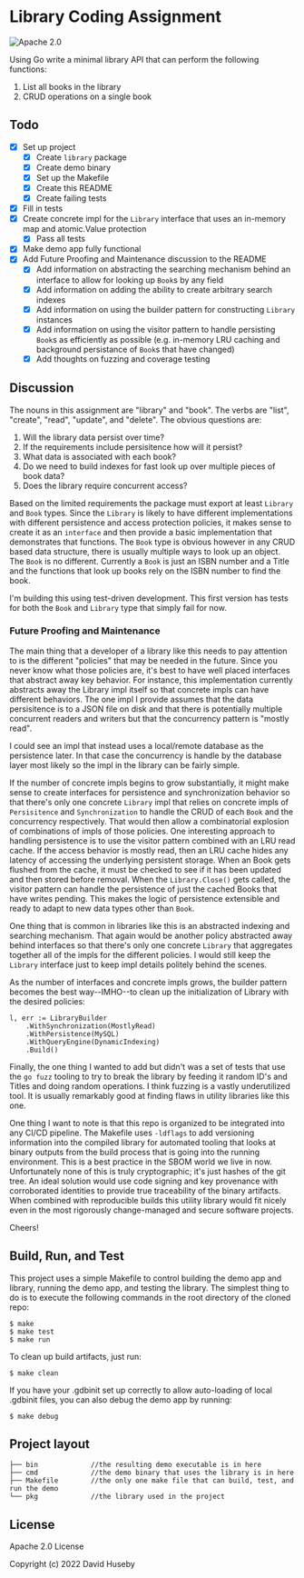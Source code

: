 # Library Coding Assignment

![Apache 2.0][license-image]

Using Go write a minimal library API that can perform the following functions:

1. List all books in the library
2. CRUD operations on a single book

## Todo

- [x] Set up project
  - [x] Create `library` package
  - [x] Create demo binary
  - [x] Set up the Makefile
  - [x] Create this README
  - [x] Create failing tests
- [x] Fill in tests
- [x] Create concrete impl for the `Library` interface that uses an in-memory map and atomic.Value protection
  - [x] Pass all tests
- [x] Make demo app fully functional
- [x] Add Future Proofing and Maintenance discussion to the README
  - [x] Add information on abstracting the searching mechanism behind an interface to allow for looking up `Book`s by any field
  - [x] Add information on adding the ability to create arbitrary search indexes
  - [x] Add information on using the builder pattern for constructing `Library` instances
  - [x] Add information on using the visitor pattern to handle persisting `Book`s as efficiently as possible (e.g. in-memory LRU caching and background persistance of `Book`s that have changed)
  - [x] Add thoughts on fuzzing and coverage testing

## Discussion

The nouns in this assignment are "library" and "book". The verbs are "list", "create", "read", "update", and "delete". The obvious questions are:

1. Will the library data persist over time?
2. If the requirements include persisitence how will it persist?
3. What data is associated with each book?
4. Do we need to build indexes for fast look up over multiple pieces of book data?
5. Does the library require concurrent access?

Based on the limited requirements the package must export at least `Library` and `Book` types. Since the `Library` is likely to have different implementations with different persistence and access protection policies, it makes sense to create it as an `interface` and then provide a basic implementation that demonstrates that functions. The `Book` type is obvious however in any CRUD based data structure, there is usually multiple ways to look up an object. The `Book` is no different. Currently a `Book` is just an ISBN number and a Title and the functions that look up books rely on the ISBN number to find the book.

I'm building this using test-driven development. This first version has tests for both the `Book` and `Library` type that simply fail for now.

### Future Proofing and Maintenance

The main thing that a developer of a library like this needs to pay attention to is the different "policies" that may be needed in the future. Since you never know what those policies are, it's best to have well placed interfaces that abstract away key behavior. For instance, this implementation currently abstracts away the Library impl itself so that concrete impls can have different behaviors. The one impl I provide assumes that the data persisitence is to a JSON file on disk and that there is potentially multiple concurrent readers and writers but that the concurrency pattern is "mostly read".

I could see an impl that instead uses a local/remote database as the persistence later. In that case the concurrency is handle by the database layer most likely so the impl in the library can be fairly simple.

If the number of concrete impls begins to grow substantially, it might make sense to create interfaces for persistence and synchronization behavior so that there's only one concrete `Library` impl that relies on concrete impls of `Persisitence` and `Synchronization` to handle the CRUD of each `Book` and the concurrency respectively. That would then allow a combinatorial explosion of combinations of impls of those policies. One interesting approach to handling persistence is to use the visitor pattern combined with an LRU read cache. If the access behavior is mostly read, then an LRU cache hides any latency of accessing the underlying persistent storage. When an Book gets flushed from the cache, it must be checked to see if it has been updated and then stored before removal. When the `Library.Close()` gets called, the visitor pattern can handle the persistence of just the cached Books that have writes pending. This makes the logic of persistence extensible and ready to adapt to new data types other than `Book`.

One thing that is common in libraries like this is an abstracted indexing and searching mechanism. That again would be another policy abstracted away behind interfaces so that there's only one concrete `Library` that aggregates together all of the impls for the different policies. I would still keep the `Library` interface just to keep impl details politely behind the scenes.

As the number of interfaces and concrete impls grows, the builder pattern becomes the best way--IMHO--to clean up the initialization of Library with the desired policies:

```
l, err := LibraryBuilder
	.WithSynchronization(MostlyRead)
	.WithPersistence(MySQL)
	.WithQueryEngine(DynamicIndexing)
	.Build()
```

Finally, the one thing I wanted to add but didn't was a set of tests that use the `go fuzz` tooling to try to break the library by feeding it random ID's and Titles and doing random operations. I think fuzzing is a vastly underutilized tool. It is usually remarkably good at finding flaws in utility libraries like this one.

One thing I want to note is that this repo is organized to be integrated into any CI/CD pipeline. The Makefile uses `-ldflags` to add versioning information into the compiled library for automated tooling that looks at binary outputs from the build process that is going into the running environment. This is a best practice in the SBOM world we live in now. Unfortunately none of this is truly cryptographic; it's just hashes of the git tree. An ideal solution would use code signing and key provenance with corroborated identities to provide true traceability of the binary artifacts. When combined with reproducible builds this utility library would fit nicely even in the most rigorously change-managed and secure software projects.

Cheers!

## Build, Run, and Test

This project uses a simple Makefile to control building the demo app and library, running the demo app, and testing the library. The simplest thing to do is to execute the following commands in the root directory of the cloned repo:

```
$ make
$ make test
$ make run
```

To clean up build artifacts, just run:

```
$ make clean
```

If you have your .gdbinit set up correctly to allow auto-loading of local .gdbinit files, you can also debug the demo app by running:

```
$ make debug
```

## Project layout
```shell
├── bin             //the resulting demo executable is in here
├── cmd             //the demo binary that uses the library is in here
├── Makefile        //the only one make file that can build, test, and run the demo
└── pkg             //the library used in the project
```
## License
Apache 2.0 License

Copyright (c) 2022 David Huseby

[//]: # (badges)

[license-image]: https://img.shields.io/badge/license-Apache2.0-blue.svg
